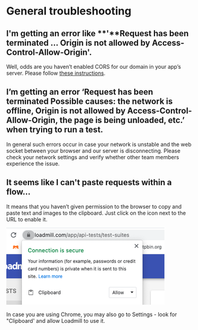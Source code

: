# General troubleshooting

## I'm getting an error like **'**Request has been terminated ... Origin is not allowed by Access-Control-Allow-Origin'.

Well, odds are you haven’t enabled CORS for our domain in your app’s server. Please follow [these instructions](https://docs.loadmill.com/load-testing/setup/testing-with-cors).

## **I’m getting an error ‘Request has been terminated Possible causes: the network is offline, Origin is not allowed by Access-Control-Allow-Origin, the page is being unloaded, etc.’ when trying to run a test.** 

In general such errors occur in case your network is unstable and the web socket between your browser and our server is disconnecting. Please check your network settings and verify whether other team members experience the issue. 

## It seems like I can't paste requests within a flow...

It means that you haven’t given permission to the browser to copy and paste text and images to the clipboard. Just click on the icon next to the URL to enable it. 

![](.gitbook/assets/screen-shot-2021-04-04-at-17.11.32.png)

In case you are using Chrome, you may also go to Settings - look for "Clipboard' and allow Loadmill to use it.   




